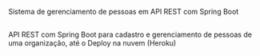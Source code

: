 Sistema de gerenciamento de pessoas em API REST com Spring Boot
##
API REST com Spring Boot para cadastro e gerenciamento de pessoas de uma organização, até o Deploy na nuvem (Heroku)